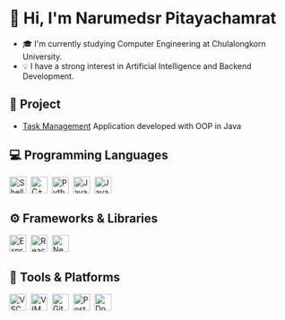 # 👋 Hi, I'm Narumedsr Pitayachamrat

- 🎓 I'm currently studying Computer Engineering at Chulalongkorn University.
- 💡 I have a strong interest in Artificial Intelligence and Backend Development.

## 💼 Project

- [Task Management](https://github.com/Nayac08/Task-Management) Application developed with OOP in Java

## 💻 Programming Languages

<p>
  <img src="https://raw.githubusercontent.com/odb/official-bash-logo/refs/heads/master/assets/Logos/Icons/PNG/128x128.png" alt="Shell Logo" width="30" height="30" />&nbsp;
  <img src="https://cdn.jsdelivr.net/gh/devicons/devicon/icons/cplusplus/cplusplus-original.svg" alt="C++ Logo" width="30" height="30" />&nbsp;
  <img src="https://cdn.jsdelivr.net/gh/devicons/devicon/icons/python/python-original.svg" alt="Python Logo" width="30" height="30" />&nbsp;
  <img src="https://cdn.jsdelivr.net/gh/devicons/devicon/icons/java/java-original.svg" alt="Java Logo" width="30" height="30" />&nbsp;
  <img src="https://cdn.jsdelivr.net/gh/devicons/devicon/icons/javascript/javascript-original.svg" alt="JavaScript Logo" width="30" height="30" />
</p>

## ⚙️ Frameworks & Libraries

<p>
  <img src="https://adware-technologies.s3.amazonaws.com/uploads/technology/thumbnail/20/express-js.png" alt="Express.js Logo" width="30" height="30" />&nbsp;
  <img src="https://cdn.jsdelivr.net/gh/devicons/devicon/icons/react/react-original.svg" alt="React Logo" width="30" height="30" />&nbsp;
  <img src="https://cdn.jsdelivr.net/gh/devicons/devicon/icons/nextjs/nextjs-original.svg" alt="Next.js Logo" width="30" height="30" />
</p>

## 🧰 Tools & Platforms

<p>
  <img src="https://cdn.jsdelivr.net/gh/devicons/devicon/icons/vscode/vscode-original.svg" alt="VSCode Logo" width="30" height="30" />&nbsp;
  <img src="https://cdn.jsdelivr.net/gh/devicons/devicon/icons/vim/vim-original.svg" alt="VIM Logo" width="30" height="30" />&nbsp;
  <img src="https://cdn.jsdelivr.net/gh/devicons/devicon/icons/git/git-original.svg" alt="Git Logo" width="30" height="30" />&nbsp;
  <img src="https://cdn.jsdelivr.net/gh/devicons/devicon/icons/postman/postman-original.svg" alt="Postman Logo" width="30" height="30" />&nbsp;
  <img src="https://cdn.jsdelivr.net/gh/devicons/devicon/icons/docker/docker-original.svg" alt="Docker Logo" width="30" height="30" />
</p>
